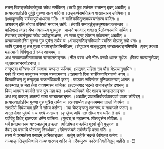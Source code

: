 

  
ततस् त्रिशङ्कोर्वचनंश्रुत्वा क्रोध समंवितम् ।ऋषि पुत्र शतंराम राजानम् इदम् अब्रवीत्  ॥   
प्रत्याख्यातोऽसि दुर्बुद्धे गुरुणा सत्य वादिना ।तङ्कथंसमतिक्रंय शाखान्तरम् उपेयिवान्  ॥   
इक्ष्वाकूणाम्हि सर्वेषाम्पुरोधाःपरमा गतिः ।न चातिक्रमितुम्शक्यंवचनंसत्य वादिनः  ॥   
अशक्यम् इति चोवाच वसिष्ठो भगवान् ऋषिः ।तंवयंवै समाहर्तुङ्क्रतुम्शक्ताःकथन्तव  ॥   
बालिशस् त्वन्नर श्रेष्ठ गंयताम्स्व पुरम्पुनः ।याजने भगवाञ् शक्तस् त्रैलोक्यस्यापि पार्थिव  ॥   
तेषाम्तद् वचनंश्रुत्वा क्रोध पर्याकुलाक्षरम् ।स राजा पुनर् एवैतान् इदंवचनम् अब्रवीत्  ॥   
प्रत्याख्यातोऽस्मि गुरुणा गुरु पुत्रैस् तथैव च ।अंयाङ्गतिङ्गमिष्यामि स्वस्ति वोऽस्तु तपो धनाः  ॥   
ऋषि पुत्रास् तु तच् श्रुत्वा वाक्यङ्घोराभिसंहितम् ।शेपुष्परम सङ्क्रुद्धाश् चण्डालत्वङ्गमिष्यसि ।एवम् उक्त्वा महात्मानो विविशुस् ते स्वम् आश्रमम्  ॥   
अथ रात्र्याम्व्यतीतायाम्राजा चण्डालताङ्गतः ।नील वस्त्र धरो नीलः परुषो ध्वस्त मूर्धजः ।चित्य माल्यानुलेपश् च;आयसाभरणोऽभवत्  ॥   
तन्दृष्ट्वा मन्त्रिणः सर्वे त्यक्त्वा चण्डाल रूपिणम् ।प्राद्रवन् सहिता राम पौरा येऽस्यानुगामिनः  ॥   
एको हि राजा काकुत्स्थ जगाम परमात्मवान् ।दह्यमानो दिवा रात्रंविश्वामित्रन्तपो धनम्  ॥   
विश्वामित्रस् तु तन्दृष्ट्वा राजानंविफली कृतम् ।चण्डाल रूपिणंराम मुनिष्कारुम्यम् आगतः  ॥   
कारुम्यात् स महा तेजा वाक्यम्परम धार्मिकः ।इदञ्जगाद भद्रन्ते राजानङ्घोर दर्शनम्  ॥   
किम् आगमन कार्यन्ते राज पुत्र महा बल ।अयोध्याधिपते वीर शापाच् चण्डालताङ्गतः  ॥   
अथ तद् वाक्यम् आकर्म्य राजा चण्डालताङ्गतः ।अब्रवीत् प्राञ्जलिर्वाक्यंवाक्यज्ञो वाक्य कोविदम्  ॥   
प्रत्याख्यातोऽस्मि गुरुणा गुरु पुत्रैस् तथैव च ।अनवाप्यैव तङ्कामम्मया प्राप्तो विपर्ययः  ॥   
सशरीरो दिवंयायाम् इति मे सौम्य दर्शनम् ।मया चेष्टङ्क्रतु शतन्तच् च नावाप्यते फलम्  ॥   
अनृतन्नोक्त पूर्वम्मे न च वक्ष्ये कदाचन ।कृच्छ्रेष्व् अपि गतः सौम्य क्षत्र धर्मेण ते शपे  ॥   
यज्ञैर्बहु विधैर् इष्टम्प्रजा धर्मेण पालिताः ।गुरवश् च महात्मानः शील वृत्तेन तोषिताः  ॥   
धर्मे प्रयतमानस्य यज्ञञ्चाहर्तुम् इच्छतः ।परितोषन्न गच्छन्ति गुरवो मुनि पुङ्गव  ॥   
दैवम् एव परम्मंये पौरुषन्तु निरर्थकम् ।दैवेनाक्रंयते सर्वन्दैवंहि परमा गतिः  ॥   
तस्य मे परमार्तस्य प्रसादम् अभिकाङ्क्षतः ।कर्तुम् अर्हसि भद्रन्ते दैवोपहत कर्मणः  ॥   
नाम्याङ्गतिङ्गमिष्यामि नाम्यः शरणम् अस्ति मे ।दैवम्पुरुष कारेण निवर्तयितुम् अर्हसि  ॥ (E)  
